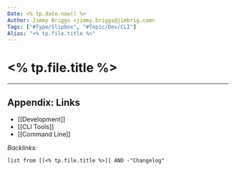 ```yaml
---
Date: <% tp.date.now() %>
Author: Jimmy Briggs <jimmy.briggs@jimbrig.com>
Tags: ["#Type/Slipbox", "#Topic/Dev/CLI"]
Alias: "<% tp.file.title %>"
---
```


# <% tp.file.title %>

***

## Appendix: Links

- [[Development]]
- [[CLI Tools]]
- [[Command Line]]


*Backlinks:*

```dataview
list from [[<% tp.file.title %>]] AND -"Changelog"
```